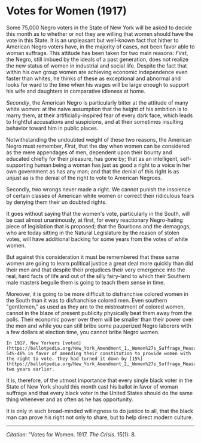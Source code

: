 # Votes for Women (1917)

Some 75,000 Negro voters in the State of New York will be asked to decide this month as to whether or not they are willing that women should have the vote in this State. It is an unpleas­ant but well-known fact that hither­ to American Negro voters have, in the majority of cases, not been favor able to woman suffrage. This attitude has been taken for two main reasons: *First*, the Negro, still imbued by the ideals of a past genera­tion, does not realize the new status of women in industrial and social life. Despite the fact that within his own­ group women are achieving economic independence even faster than whites, he thinks of these as excep­tional and abnormal and looks for­ ward to the time when his wages will be large enough to support his wife and daughters in comparative idleness at home.

*Secondly*, the American Negro is particularly bitter at the attitude of many white women: at the naive assumption that the height of his am­bition is to marry them, at their arti­ficially-inspired fear of every dark face, which leads to frightful accusa­tions and suspicions, and at their sometimes insulting behavior toward him in public places.

Notwithstanding the undoubted weight of these two reasons, the American Negro must remember, *First*, that the day when women can be considered as the mere appendages of men, dependent upon their bounty and educated chiefly for their pleasure, has gone by; that as an in­telligent, self-supporting human be­ing a woman has just as good a right to a voice in her own government as has any man; and that the denial of this right is as unjust as is the denial of the right to vote to American Negroes.

Secondly, two wrongs never made a right. We cannot punish the insolence of certain classes of American white women or correct their ridicu­lous fears by denying them their un­ doubted rights.

It goes without saying that the women's vote, particularly in the South, will be cast almost unanimously, at first, for every reactionary Negro-hating piece of legislation that is proposed; that the Bourbons and the demagogs, who are today sitting in the Natural Legislature by the reason of stolen votes, will have additional backing for some years from the votes of white women.

But against this consideration it must be remembered that these same women are going to learn political justice a great deal more quickly than did their men and that despite their prejudices their very emergence into the real, hard facts of life and out of the silly fairy-land to which their Southern male masters beguile them is going to teach them sense in time.

Moreover, it is going to be more difficult to disfranchise colored women in the South than it was to disfranchise colored men. Even southern "gentlemen," as used as they are to the mistreatment of colored wom­en, cannot in the blaze of present publicity physically beat them away from the polls. Their economic power over them will be smaller than their power over the men and while you can still bribe some pauperized Negro laborers with a few dollars at election time, you cannot bribe Negro women.

```{margin}
In 1917, New Yorkers [voted](https://ballotpedia.org/New_York_Amendment_1,_Women%27s_Suffrage_Measure_(1917)) 54%-46% in favor of amending their constitution to provide women with the right to vote. They had turned it down by [15%](https://ballotpedia.org/New_York_Amendment_2,_Women%27s_Suffrage_Measure_(1915)) two years earlier.
```

It is, therefore, of the utmost importance that every single black voter in the State of New York should this month cast his ballot in favor of woman suffrage and that every black voter in the United States should do the same thing whenever and as often as he has opportunity.



It is only in such broad-minded willingness to do justice to all, that the black man can prove his right not only to share, but to help direct modern culture.

__________
*Citation:* "Votes for Women. 1917. *The Crisis*. 15(1): 8.
